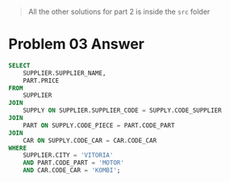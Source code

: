 > All the other solutions for part 2 is inside the `src` folder

# Problem 03 Answer

```sql
SELECT 
    SUPPLIER.SUPPLIER_NAME, 
    PART.PRICE
FROM 
    SUPPLIER
JOIN 
    SUPPLY ON SUPPLIER.SUPPLIER_CODE = SUPPLY.CODE_SUPPLIER
JOIN 
    PART ON SUPPLY.CODE_PIECE = PART.CODE_PART
JOIN 
    CAR ON SUPPLY.CODE_CAR = CAR.CODE_CAR
WHERE 
    SUPPLIER.CITY = 'VITORIA'
    AND PART.CODE_PART = 'MOTOR'
    AND CAR.CODE_CAR = 'KOMBI';
```